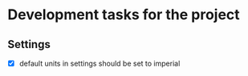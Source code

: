 # Development tasks for the project

## Settings
- [x] default units in settings should be set to imperial
